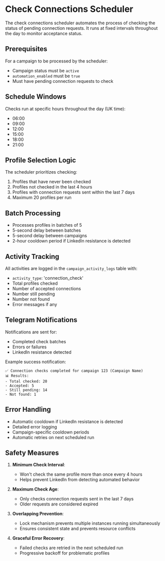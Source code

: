 # Check Connections Scheduler

The check connections scheduler automates the process of checking the status of pending connection requests. It runs at fixed intervals throughout the day to monitor acceptance status.

## Prerequisites

For a campaign to be processed by the scheduler:
- Campaign status must be `active`
- `automation_enabled` must be `true`
- Must have pending connection requests to check

## Schedule Windows

Checks run at specific hours throughout the day (UK time):
- 06:00
- 09:00
- 12:00
- 15:00
- 18:00
- 21:00

## Profile Selection Logic

The scheduler prioritizes checking:
1. Profiles that have never been checked
2. Profiles not checked in the last 4 hours
3. Profiles with connection requests sent within the last 7 days
4. Maximum 20 profiles per run

## Batch Processing

- Processes profiles in batches of 5
- 5-second delay between batches
- 5-second delay between campaigns
- 2-hour cooldown period if LinkedIn resistance is detected

## Activity Tracking

All activities are logged in the `campaign_activity_logs` table with:
- `activity_type`: 'connection_check'
- Total profiles checked
- Number of accepted connections
- Number still pending
- Number not found
- Error messages if any

## Telegram Notifications

Notifications are sent for:
- Completed check batches
- Errors or failures
- LinkedIn resistance detected

Example success notification:
```
✅ Connection checks completed for campaign 123 (Campaign Name)
📊 Results:
- Total checked: 20
- Accepted: 5
- Still pending: 14
- Not found: 1
```

## Error Handling

- Automatic cooldown if LinkedIn resistance is detected
- Detailed error logging
- Campaign-specific cooldown periods
- Automatic retries on next scheduled run

## Safety Measures

1. **Minimum Check Interval**:
   - Won't check the same profile more than once every 4 hours
   - Helps prevent LinkedIn from detecting automated behavior

2. **Maximum Check Age**:
   - Only checks connection requests sent in the last 7 days
   - Older requests are considered expired

3. **Overlapping Prevention**:
   - Lock mechanism prevents multiple instances running simultaneously
   - Ensures consistent state and prevents resource conflicts

4. **Graceful Error Recovery**:
   - Failed checks are retried in the next scheduled run
   - Progressive backoff for problematic profiles 
